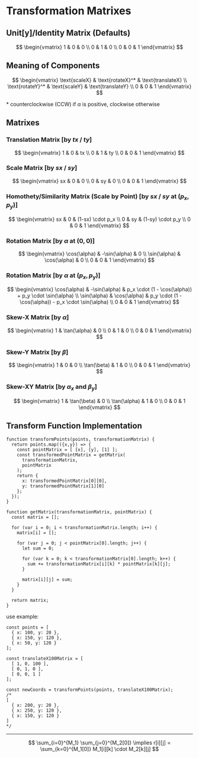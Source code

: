 # Transformation Matrixes


## Unit[y]/Identity Matrix (Defaults)

$$
\begin{vmatrix}
1 & 0 & 0
\\
0 & 1 & 0
\\
0 & 0 & 1
\end{vmatrix}
$$

## Meaning of Components

$$
\begin{vmatrix}
\text{scaleX} & \text{rotateX}^* & \text{translateX}
\\
\text{rotateY}^* & \text{scaleY} & \text{translateY}
\\
0 & 0 & 1
\end{vmatrix}
$$

\* counterclockwise (CCW) if $\alpha$ is positive, clockwise otherwise

## Matrixes

### Translation Matrix [by $tx$ / $ty$]

$$
\begin{vmatrix}
1 & 0 & tx
\\
0 & 1 & ty
\\
0 & 0 & 1
\end{vmatrix}
$$

### Scale Matrix [by $sx$ / $sy$]

$$
\begin{vmatrix}
sx & 0 & 0
\\
0 & sy & 0
\\
0 & 0 & 1
\end{vmatrix}
$$

### Homothety/Similarity Matrix (Scale by Point) [by $sx$ / $sy$ at $(p_x,p_y)$]

$$
\begin{vmatrix}
sx & 0 & (1-sx) \cdot p_x
\\
0 & sy & (1-sy) \cdot p_y
\\
0 & 0 & 1
\end{vmatrix}
$$

### Rotation Matrix [by $\alpha$ at $(0,0)$]

$$
\begin{vmatrix}
\cos(\alpha) & -\sin(\alpha) & 0
\\
\sin(\alpha) & \cos(\alpha) & 0
\\
0 & 0 & 1
\end{vmatrix}
$$

### Rotation Matrix [by $\alpha$ at $(p_x,p_y)$]

$$
\begin{vmatrix}
\cos(\alpha) & -\sin(\alpha) & p_x \cdot (1 - \cos(\alpha)) + p_y \cdot \sin(\alpha)
\\
\sin(\alpha) & \cos(\alpha) & p_y \cdot (1 - \cos(\alpha)) - p_x \cdot \sin(\alpha)
\\
0 & 0 & 1
\end{vmatrix}
$$

### Skew-X Matrix [by $\alpha$]

$$
\begin{vmatrix}
1 & \tan(\alpha) & 0
\\
0 & 1 & 0
\\
0 & 0 & 1
\end{vmatrix}
$$

### Skew-Y Matrix [by $\beta$]

$$
\begin{vmatrix}
1 & 0 & 0
\\
\tan(\beta) & 1 & 0
\\
0 & 0 & 1
\end{vmatrix}
$$

### Skew-XY Matrix [by $\alpha_x$ and $\beta_y$]

$$
\begin{vmatrix}
1 & \tan(\beta) & 0
\\
\tan(\alpha) & 1 & 0
\\
0 & 0 & 1
\end{vmatrix}
$$

## Transform Function Implementation

```
function transformPoints(points, transformationMatrix) {
  return points.map(({x,y}) => {
    const pointMatrix = [ [x], [y], [1] ];
    const transformedPointMatrix = getMatrix(
      transformationMatrix,
      pointMatrix
    );
    return {
      x: transformedPointMatrix[0][0],
      y: transformedPointMatrix[1][0]
    };
  });
}

function getMatrix(transformationMatrix, pointMatrix) {
  const matrix = [];
  
  for (var i = 0; i < transformationMatrix.length; i++) {
    matrix[i] = [];
    
    for (var j = 0; j < pointMatrix[0].length; j++) {
      let sum = 0;
      
      for (var k = 0; k < transformationMatrix[0].length; k++) {
        sum += transformationMatrix[i][k] * pointMatrix[k][j];
      }
      
      matrix[i][j] = sum;
    }
  }
  
  return matrix;
}
```

use example:

```
const points = [
  { x: 100, y: 20 },
  { x: 150, y: 120 },
  { x: 50, y: 120 }
];

const translateX100Matrix = [
  [ 1, 0, 100 ],
  [ 0, 1, 0 ],
  [ 0, 0, 1 ]
];

const newCoords = transformPoints(points, translateX100Matrix);
/*
[
  { x: 200, y: 20 },
  { x: 250, y: 120 },
  { x: 150, y: 120 }
]
*/
```

----

$$
\sum_{i=0}^{M_1} \sum_{j=0}^{M_2[0]}
\implies
r[i][j] =
\sum_{k=0}^{M_1[0]} M_1[i][k] \cdot M_2[k][j]
$$